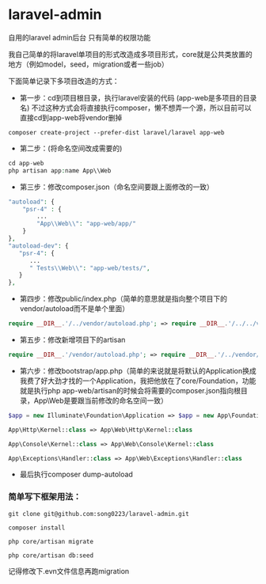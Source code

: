 # laravel-admin
自用的laravel admin后台 只有简单的权限功能

我自己简单的将laravel单项目的形式改造成多项目形式，core就是公共类放置的地方（例如model，seed，migration或者一些job）

下面简单记录下多项目改造的方式：
- 第一步：cd到项目根目录，执行laravel安装的代码 (app-web是多项目的目录名) 不过这种方式会将直接执行composer，懒不想弄一个源，所以目前可以直接cd到app-web将vendor删掉
```
composer create-project --prefer-dist laravel/laravel app-web
```
- 第二步：(将命名空间改成需要的)
```php
cd app-web
php artisan app:name App\\Web
```
- 第三步：修改composer.json（命名空间要跟上面修改的一致）
```php
"autoload": {
    "psr-4" : {
        ...
        "App\\Web\\": "app-web/app/"
    }
},
"autoload-dev": {
   "psr-4": {
      ...
      " Tests\\Web\\": "app-web/tests/",
   }
},
```
- 第四步：修改public/index.php（简单的意思就是指向整个项目下的vendor/autoload而不是单个里面）
```php
require __DIR__.'/../vendor/autoload.php'; => require __DIR__.'/../../vendor/autoload.php';
```
- 第五步：修改新增项目下的artisan
```php
require __DIR__.'/vendor/autoload.php'; => require __DIR__.'/../vendor/autoload.php';
```
- 第六步：修改bootstrap/app.php（简单的来说就是将默认的Application换成我费了好大劲才找的一个Application，我把他放在了core/Foundation，功能就是执行php app-web/artisan的时候会将需要的composer.json指向根目录，App\Web是要跟当前修改的命名空间一致）
```php
$app = new Illuminate\Foundation\Application => $app = new App\Foundation\Application

App\Http\Kernel::class => App\Web\Http\Kernel::class

App\Console\Kernel::class => App\Web\Console\Kernel::class

App\Exceptions\Handler::class => App\Web\Exceptions\Handler::class
```

- 最后执行composer dump-autoload


### 简单写下框架用法：
```
git clone git@github.com:song0223/laravel-admin.git
```  
```
composer install
```
```
php core/artisan migrate
```
```
php core/artisan db:seed
```
记得修改下.evn文件信息再跑migration